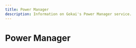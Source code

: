 ```yaml
---
title: Power Manager
description: Information on Gokai's Power Manager service.
---
```


# Power Manager
